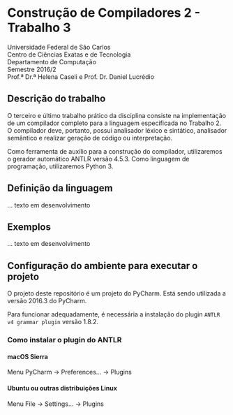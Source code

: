 # Construção de Compiladores 2 - Trabalho 3

Universidade Federal de São Carlos<br>
Centro de Ciências Exatas e de Tecnologia<br>
Departamento de Computação<br>
Semestre 2016/2<br>
Prof.ª Dr.ª Helena Caseli e Prof. Dr. Daniel Lucrédio

## Descrição do trabalho

O terceiro e último trabalho prático da disciplina consiste na implementação de um compilador completo para a linguagem especificada no Trabalho 2. O compilador deve, portanto, possui analisador léxico e sintático, analisador semântico e realizar geração de código ou interpretação.

Como ferramenta de auxílio para a construção do compilador, utilizaremos o gerador automático ANTLR versão 4.5.3. Como linguagem de programação, utilizaremos Python 3.

## Definição da linguagem

... texto em desenvolvimento

## Exemplos

... texto em desenvolvimento

## Configuração do ambiente para executar o projeto

O projeto deste repositório é um projeto do PyCharm. Está sendo utilizada a versão 2016.3 do PyCharm. 

Para funcionar adequadamente, é necessária a instalação do plugin `ANTLR v4 grammar plugin` versão 1.8.2.

### Como instalar o plugin do ANTLR

#### macOS Sierra
Menu PyCharm -> Preferences... -> Plugins

#### Ubuntu ou outras distribuições Linux

Menu File -> Settings... -> Plugins